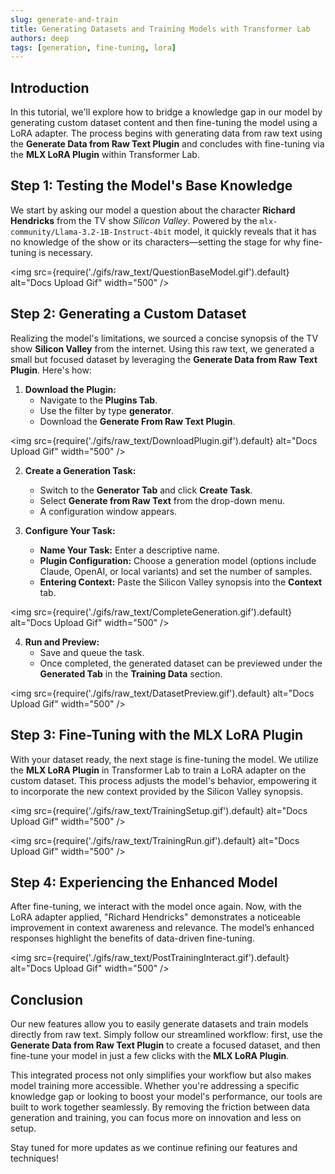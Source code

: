 ```yaml
---
slug: generate-and-train
title: Generating Datasets and Training Models with Transformer Lab
authors: deep
tags: [generation, fine-tuning, lora]
---
```


## Introduction

In this tutorial, we'll explore how to bridge a knowledge gap in our model by generating custom dataset content and then fine-tuning the model using a LoRA adapter. The process begins with generating data from raw text using the **Generate Data from Raw Text Plugin** and concludes with fine-tuning via the **MLX LoRA Plugin** within Transformer Lab.

<!--truncate-->

## Step 1: Testing the Model's Base Knowledge

We start by asking our model a question about the character **Richard Hendricks** from the TV show _Silicon Valley_. Powered by the `mlx-community/Llama-3.2-1B-Instruct-4bit` model, it quickly reveals that it has no knowledge of the show or its characters—setting the stage for why fine-tuning is necessary.

<img src={require('./gifs/raw_text/QuestionBaseModel.gif').default} alt="Docs Upload Gif" width="500" />

## Step 2: Generating a Custom Dataset

Realizing the model's limitations, we sourced a concise synopsis of the TV show **Silicon Valley** from the internet. Using this raw text, we generated a small but focused dataset by leveraging the **Generate Data from Raw Text Plugin**. Here's how:

1. **Download the Plugin:**
   - Navigate to the **Plugins Tab**.
   - Use the filter by type **generator**.
   - Download the **Generate From Raw Text Plugin**.

<img src={require('./gifs/raw_text/DownloadPlugin.gif').default} alt="Docs Upload Gif" width="500" />

2. **Create a Generation Task:**

   - Switch to the **Generator Tab** and click **Create Task**.
   - Select **Generate from Raw Text** from the drop-down menu.
   - A configuration window appears.

3. **Configure Your Task:**
   - **Name Your Task:** Enter a descriptive name.
   - **Plugin Configuration:** Choose a generation model (options include Claude, OpenAI, or local variants) and set the number of samples.
   - **Entering Context:** Paste the Silicon Valley synopsis into the **Context** tab.

<!-- <img src={require('./gifs/raw_text/CompleteGeneration.gif').default} alt="Docs Upload Gif" width="500" /> -->

<img src={require('./gifs/raw_text/CompleteGeneration.gif').default} alt="Docs Upload Gif" width="500" />

4. **Run and Preview:**
   - Save and queue the task.
   - Once completed, the generated dataset can be previewed under the **Generated Tab** in the **Training Data** section.

<img src={require('./gifs/raw_text/DatasetPreview.gif').default} alt="Docs Upload Gif" width="500" />

## Step 3: Fine-Tuning with the MLX LoRA Plugin

With your dataset ready, the next stage is fine-tuning the model. We utilize the **MLX LoRA Plugin** in Transformer Lab to train a LoRA adapter on the custom dataset. This process adjusts the model's behavior, empowering it to incorporate the new context provided by the Silicon Valley synopsis.

<img src={require('./gifs/raw_text/TrainingSetup.gif').default} alt="Docs Upload Gif" width="500" />

<img src={require('./gifs/raw_text/TrainingRun.gif').default} alt="Docs Upload Gif" width="500" />

## Step 4: Experiencing the Enhanced Model

After fine-tuning, we interact with the model once again. Now, with the LoRA adapter applied, "Richard Hendricks" demonstrates a noticeable improvement in context awareness and relevance. The model’s enhanced responses highlight the benefits of data-driven fine-tuning.

<img src={require('./gifs/raw_text/PostTrainingInteract.gif').default} alt="Docs Upload Gif" width="500" />

## Conclusion

Our new features allow you to easily generate datasets and train models directly from raw text. Simply follow our streamlined workflow: first, use the **Generate Data from Raw Text Plugin** to create a focused dataset, and then fine-tune your model in just a few clicks with the **MLX LoRA Plugin**.

This integrated process not only simplifies your workflow but also makes model training more accessible. Whether you're addressing a specific knowledge gap or looking to boost your model's performance, our tools are built to work together seamlessly. By removing the friction between data generation and training, you can focus more on innovation and less on setup.

Stay tuned for more updates as we continue refining our features and techniques!

